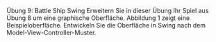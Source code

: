 ﻿Übung 9: Battle Ship Swing
Erweitern Sie in dieser Übung Ihr Spiel aus Übung 8 um eine graphische Oberfläche. Abbildung 1 zeigt eine
Beispieloberfläche. Entwickeln Sie die Oberfläche in Swing nach dem Model-View-Controller-Muster.